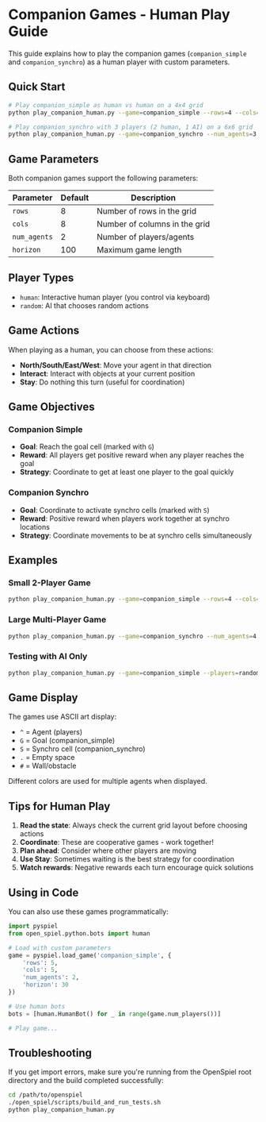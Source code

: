 # Companion Games - Human Play Guide

This guide explains how to play the companion games (`companion_simple` and `companion_synchro`) as a human player with custom parameters.

## Quick Start

```bash
# Play companion_simple as human vs human on a 4x4 grid
python play_companion_human.py --game=companion_simple --rows=4 --cols=4

# Play companion_synchro with 3 players (2 human, 1 AI) on a 6x6 grid
python play_companion_human.py --game=companion_synchro --num_agents=3 --players=human,human,random --rows=6 --cols=6
```

## Game Parameters

Both companion games support the following parameters:

| Parameter | Default | Description |
|-----------|---------|-------------|
| `rows` | 8 | Number of rows in the grid |
| `cols` | 8 | Number of columns in the grid |
| `num_agents` | 2 | Number of players/agents |
| `horizon` | 100 | Maximum game length |

## Player Types

- `human`: Interactive human player (you control via keyboard)
- `random`: AI that chooses random actions

## Game Actions

When playing as a human, you can choose from these actions:

- **North/South/East/West**: Move your agent in that direction
- **Interact**: Interact with objects at your current position
- **Stay**: Do nothing this turn (useful for coordination)

## Game Objectives

### Companion Simple
- **Goal**: Reach the goal cell (marked with `G`)
- **Reward**: All players get positive reward when any player reaches the goal
- **Strategy**: Coordinate to get at least one player to the goal quickly

### Companion Synchro
- **Goal**: Coordinate to activate synchro cells (marked with `S`)
- **Reward**: Positive reward when players work together at synchro locations
- **Strategy**: Coordinate movements to be at synchro cells simultaneously

## Examples

### Small 2-Player Game
```bash
python play_companion_human.py --game=companion_simple --rows=4 --cols=4 --horizon=20
```

### Large Multi-Player Game
```bash
python play_companion_human.py --game=companion_synchro --num_agents=4 --rows=8 --cols=8 --players=human,human,human,random
```

### Testing with AI Only
```bash
python play_companion_human.py --game=companion_simple --players=random,random --horizon=10
```

## Game Display

The games use ASCII art display:
- `^` = Agent (players)
- `G` = Goal (companion_simple)
- `S` = Synchro cell (companion_synchro)
- `.` = Empty space
- `#` = Wall/obstacle

Different colors are used for multiple agents when displayed.

## Tips for Human Play

1. **Read the state**: Always check the current grid layout before choosing actions
2. **Coordinate**: These are cooperative games - work together!
3. **Plan ahead**: Consider where other players are moving
4. **Use Stay**: Sometimes waiting is the best strategy for coordination
5. **Watch rewards**: Negative rewards each turn encourage quick solutions

## Using in Code

You can also use these games programmatically:

```python
import pyspiel
from open_spiel.python.bots import human

# Load with custom parameters
game = pyspiel.load_game('companion_simple', {
    'rows': 5,
    'cols': 5,
    'num_agents': 2,
    'horizon': 30
})

# Use human bots
bots = [human.HumanBot() for _ in range(game.num_players())]

# Play game...
```

## Troubleshooting

If you get import errors, make sure you're running from the OpenSpiel root directory and the build completed successfully:

```bash
cd /path/to/openspiel
./open_spiel/scripts/build_and_run_tests.sh
python play_companion_human.py
```